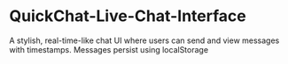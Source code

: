 # QuickChat-Live-Chat-Interface
A stylish, real-time-like chat UI where users can send and view messages with timestamps. Messages persist using localStorage
